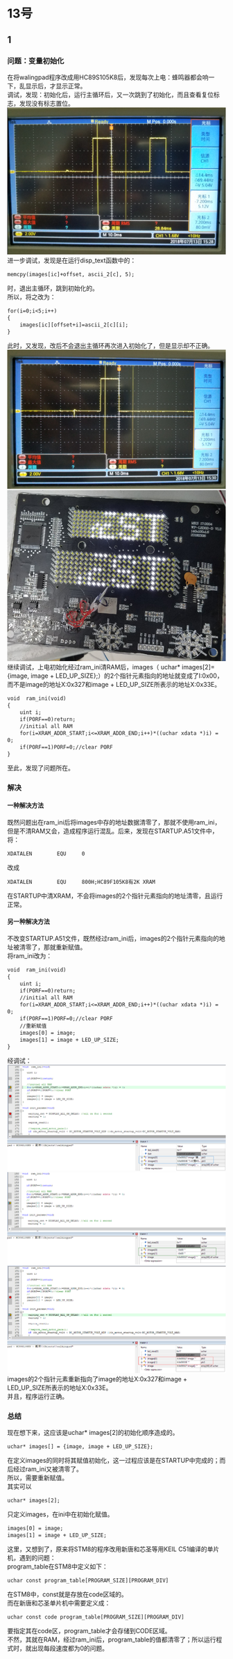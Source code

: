 # 13号

## 1  
### 问题：变量初始化  
在将walingpad程序改成用HC89S105K8后，发现每次上电：蜂鸣器都会响一下，乱显示后，才显示正常。  
调试，发现：初始化后，运行主循环后，又一次跳到了初始化，而且查看复位标志，发现没有标志置位。  
![初始化2次](_v_images/_初始化2次_1531469339_23703.png)  
进一步调试，发现是在运行disp_text函数中的：  

    memcpy(images[ic]+offset, ascii_2[c], 5);  
时，退出主循环，跳到初始化的。  
所以，将之改为：  

    for(i=0;i<5;i++)
    {
        images[ic][offset+i]=ascii_2[c][i];
    }  
此时，又发现，改后不会退出主循环再次进入初始化了，但是显示却不正确。  
![初始化1次](_v_images/_初始化1次_1531469377_8821.png)  
![显示错误](_v_images/_显示错误_1531469391_19014.png)   
继续调试，上电初始化经过ram_ini清RAM后，images（ uchar* images[2]= {image, image + LED_UP_SIZE};）的2个指针元素指向的地址就变成了I:0x00，而不是image的地址X:0x327和image + LED_UP_SIZE所表示的地址X:0x33E。  

    void  ram_ini(void)
    {
        uint i;
        if(PORF==0)return;
        //initial all RAM
        for(i=XRAM_ADDR_START;i<=XRAM_ADDR_END;i++)*((uchar xdata *)i) = 0;	
        if(PORF==1)PORF=0;//clear PORF
    }  
至此，发现了问题所在。  
### 解决  
#### 一种解决方法  
既然问题出在ram_ini后将images中存的地址数据清零了，那就不使用ram_ini，但是不清RAM又会，造成程序运行混乱。后来，发现在STARTUP.A51文件中，将：  

    XDATALEN        EQU     0
改成  

    XDATALEN        EQU     800H;HC89F105K8有2K XRAM  
在STARTUP中清XRAM，不会将images的2个指针元素指向的地址清零，且运行正常。  
#### 另一种解决方法  
不改变STARTUP.A51文件，既然经过ram_ini后，images的2个指针元素指向的地址被清零了，那就重新赋值。  
将ram_ini改为：   

    void  ram_ini(void)
    {
        uint i;
        if(PORF==0)return;
        //initial all RAM
        for(i=XRAM_ADDR_START;i<=XRAM_ADDR_END;i++)*((uchar xdata *)i) = 0;	
        if(PORF==1)PORF=0;//clear PORF
        //重新赋值
        images[0] = image;
        images[1] = image + LED_UP_SIZE;
    }  
经调试：  
![清RAM前images的内容](_v_images/_清ram前image_1531471014_9093.png)   
![清RAM后images的内容](_v_images/_清ram后image_1531471081_12006.png)  
![重新赋值后images的内容](_v_images/_重新赋值后image_1531471117_27608.png)  
images的2个指针元素重新指向了image的地址X:0x327和image + LED_UP_SIZE所表示的地址X:0x33E。  
并且，程序运行正确。  
### 总结  
现在想下来，这应该是uchar* images[2]的初始化顺序造成的。  

    uchar* images[] = {image, image + LED_UP_SIZE};  
在定义images的同时将其赋值初始化，这一过程应该是在STARTUP中完成的；而后经过ram_ini又被清零了。  
所以，需要重新赋值。  
其实可以  

    uchar* images[2];  
只定义images，在ini中在初始化赋值。  

    images[0] = image;
    images[1] = image + LED_UP_SIZE;  
这里，又想到了，原来将STM8的程序改用新唐和芯圣等用KEIL C51编译的单片机，遇到的问题：  
program_table在STM8中定义如下：  

    uchar const program_table[PROGRAM_SIZE][PROGRAM_DIV]   
在STM8中，const就是存放在code区域的。  
而在新唐和芯圣单片机中需要定义成：  

    uchar const code program_table[PROGRAM_SIZE][PROGRAM_DIV]   
要指定其在code区，program_table才会存储到CODE区域。  
不然，其就在RAM，经过ram_ini后，program_table的值都清零了；所以运行程式时，就出现每段速度都为0的问题。  
